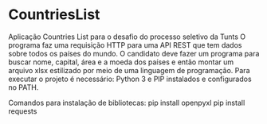 # CountriesList
Aplicação Countries List para o desafio do processo seletivo da Tunts
O programa faz uma requisição HTTP para uma API REST que tem dados sobre todos os países do mundo. O candidato deve fazer um programa para buscar nome, capital, área e a moeda dos países e então montar um arquivo xlsx estilizado por meio de uma linguagem de programação. Para executar o projeto é necessário:
Python 3 e PIP instalados e configurados no PATH.

Comandos para instalação de bibliotecas:
pip install openpyxl
pip install requests
